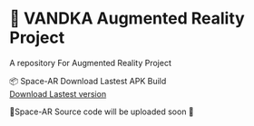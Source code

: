 # :memo: VANDKA Augmented Reality Project


A  repository For Augmented Reality Project

:package: Space-AR Download Lastest APK Build\
[Download Lastest version](https://github.com/vandka/AugmentedReality/releases)

:construction:Space-AR Source code will be uploaded soon :construction:
